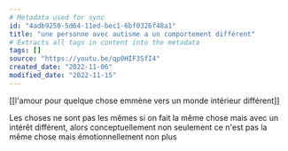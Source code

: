 ```yaml
---
# Metadata used for sync
id: "4adb9250-5d64-11ed-bec1-6bf0326f48a1"
title: "une personne avec autisme a un comportement différent"
# Extracts all tags in content into the metadata
tags: []
source: "https://youtu.be/qp0HIF3SfI4"
created_date: "2022-11-06"
modified_date: "2022-11-15"
---
```

[[l'amour pour quelque chose emmène vers un monde intérieur différent]]

Les choses ne sont pas les mêmes si on fait la même chose mais avec un intérêt différent, alors conceptuellement non seulement ce n'est pas la même chose mais émotionnellement non plus